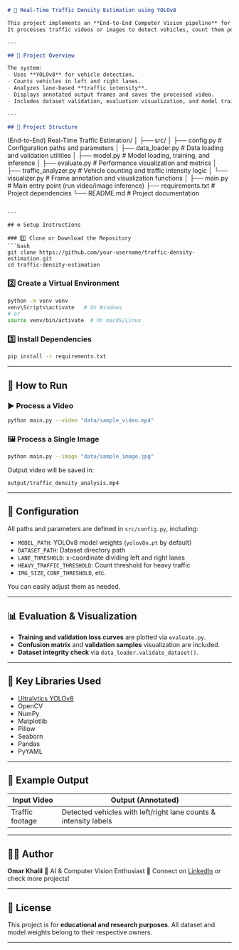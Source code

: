 ```markdown
# 🚗 Real-Time Traffic Density Estimation using YOLOv8

This project implements an **End-to-End Computer Vision pipeline** for real-time **vehicle detection and traffic density estimation** using **YOLOv8**.  
It processes traffic videos or images to detect vehicles, count them per lane, and visualize **traffic intensity** (“Smooth” or “Heavy”) dynamically.

---

## 🧠 Project Overview

The system:
- Uses **YOLOv8** for vehicle detection.
- Counts vehicles in left and right lanes.
- Analyzes lane-based **traffic intensity**.
- Displays annotated output frames and saves the processed video.
- Includes dataset validation, evaluation visualization, and model training utilities.

---

## 📁 Project Structure

```

(End-to-End) Real-Time Traffic Estimation/
│
├── src/
│   ├── config.py              # Configuration paths and parameters
│   ├── data_loader.py         # Data loading and validation utilities
│   ├── model.py               # Model loading, training, and inference
│   ├── evaluate.py            # Performance visualization and metrics
│   ├── traffic_analyzer.py    # Vehicle counting and traffic intensity logic
│   └── visualizer.py          # Frame annotation and visualization functions
│
├── main.py                    # Main entry point (run video/image inference)
├── requirements.txt            # Project dependencies
└── README.md                   # Project documentation

````

---

## ⚙️ Setup Instructions

### 1️⃣ Clone or Download the Repository
```bash
git clone https://github.com/your-username/traffic-density-estimation.git
cd traffic-density-estimation
````

### 2️⃣ Create a Virtual Environment

```bash
python -m venv venv
venv\Scripts\activate   # On Windows
# or
source venv/bin/activate  # On macOS/Linux
```

### 3️⃣ Install Dependencies

```bash
pip install -r requirements.txt
```

---

## 🚀 How to Run

### ▶️ Process a Video

```bash
python main.py --video "data/sample_video.mp4"
```

### 🖼️ Process a Single Image

```bash
python main.py --image "data/sample_image.jpg"
```

Output video will be saved in:

```
output/traffic_density_analysis.mp4
```

---

## 🧩 Configuration

All paths and parameters are defined in `src/config.py`, including:

* `MODEL_PATH`: YOLOv8 model weights (`yolov8n.pt` by default)
* `DATASET_PATH`: Dataset directory path
* `LANE_THRESHOLD`: x-coordinate dividing left and right lanes
* `HEAVY_TRAFFIC_THRESHOLD`: Count threshold for heavy traffic
* `IMG_SIZE`, `CONF_THRESHOLD`, etc.

You can easily adjust them as needed.

---

## 📊 Evaluation & Visualization

* **Training and validation loss curves** are plotted via `evaluate.py`.
* **Confusion matrix** and **validation samples** visualization are included.
* **Dataset integrity check** via `data_loader.validate_dataset()`.

---

## 🧠 Key Libraries Used

* [Ultralytics YOLOv8](https://github.com/ultralytics/ultralytics)
* OpenCV
* NumPy
* Matplotlib
* Pillow
* Seaborn
* Pandas
* PyYAML

---

## 🎥 Example Output

| Input Video     | Output (Annotated)                                               |
| --------------- | ---------------------------------------------------------------- |
| Traffic footage | Detected vehicles with left/right lane counts & intensity labels |

---

## 🧑‍💻 Author

**Omar Khalil**
📍 AI & Computer Vision Enthusiast
💬 Connect on [LinkedIn](https://www.linkedin.com/) or check more projects!

---

## 🪪 License

This project is for **educational and research purposes**.
All dataset and model weights belong to their respective owners.

---